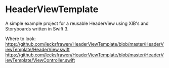 # HeaderViewTemplate
A simple example project for a reusable HeaderView using XIB's and Storyboards written in Swift 3.

Where to look:
https://github.com/lecksfrawen/HeaderViewTemplate/blob/master/HeaderViewTemplate/HeaderView.swift
https://github.com/lecksfrawen/HeaderViewTemplate/blob/master/HeaderViewTemplate/ViewController.swift
